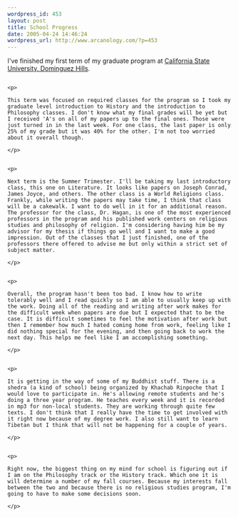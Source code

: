 ```yaml
--- 
wordpress_id: 453
layout: post
title: School Progress
date: 2005-04-24 14:46:24
wordpress_url: http://www.arcanology.com/?p=453
---
```

<p>
                                                                                                                                                                                                                                                                                                                                                                                                                                                                                                                                                                                                                                                                                                            I've finished my first term of my graduate program at <a href="http://www.csudh.edu/hux/">California State University, Dominguez Hills</a>.
                                                                                                                                                                                                                                                                                                                                                                                                                                                                                                                                                                                                                                                                                                          </p>
                                                                                                                                                                                                                                                                                                                                                                                                                                                                                                                                                                                                                                                                                                          
                                                                                                                                                                                                                                                                                                                                                                                                                                                                                                                                                                                                                                                                                                          <p>
                                                                                                                                                                                                                                                                                                                                                                                                                                                                                                                                                                                                                                                                                                            This term was focused on required classes for the program so I took my graduate level introduction to History and the introduction to Philosophy classes. I don't know what my final grades will be yet but I received 'A's on all of my papers up to the final ones. Those were just turned in in the last week. For one class, the last paper is only 25% of my grade but it was 40% for the other. I'm not too worried about it overall though.
                                                                                                                                                                                                                                                                                                                                                                                                                                                                                                                                                                                                                                                                                                          </p>
                                                                                                                                                                                                                                                                                                                                                                                                                                                                                                                                                                                                                                                                                                          
                                                                                                                                                                                                                                                                                                                                                                                                                                                                                                                                                                                                                                                                                                          <p>
                                                                                                                                                                                                                                                                                                                                                                                                                                                                                                                                                                                                                                                                                                            Next term is the Summer Trimester. I'll be taking my last introductory class, this one on Literature. It looks like papers on Joseph Conrad, James Joyce, and others. The other class is a World Religions class. Frankly, while writing the papers may take time, I think that class will be a cakewalk. I want to do well in it for an additional reason. The professor for the class, Dr. Hagan, is one of the most experienced professors in the program and his published work centers on religious studies and philosophy of religion. I'm considering having him be my advisor for my thesis if things go well and I want to make a good impression. Out of the classes that I just finished, one of the professors there offered to advise me but only within a strict set of subject matter.
                                                                                                                                                                                                                                                                                                                                                                                                                                                                                                                                                                                                                                                                                                          </p>
                                                                                                                                                                                                                                                                                                                                                                                                                                                                                                                                                                                                                                                                                                          
                                                                                                                                                                                                                                                                                                                                                                                                                                                                                                                                                                                                                                                                                                          <p>
                                                                                                                                                                                                                                                                                                                                                                                                                                                                                                                                                                                                                                                                                                            Overall, the program hasn't been too bad. I know how to write tolerably well and I read quickly so I am able to usually keep up with the work. Doing all of the reading and writing after work makes for the difficult week when papers are due but I expected that to be the case. It is difficult sometimes to feel the motivation after work but then I remember how much I hated coming home from work, feeling like I did nothing special for the evening, and then going back to work the next day. This helps me feel like I am accomplishing something.
                                                                                                                                                                                                                                                                                                                                                                                                                                                                                                                                                                                                                                                                                                          </p>
                                                                                                                                                                                                                                                                                                                                                                                                                                                                                                                                                                                                                                                                                                          
                                                                                                                                                                                                                                                                                                                                                                                                                                                                                                                                                                                                                                                                                                          <p>
                                                                                                                                                                                                                                                                                                                                                                                                                                                                                                                                                                                                                                                                                                            It is getting in the way of some of my Buddhist stuff. There is a shedra (a kind of school) being organized by Khachab Rinpoche that I would love to participate in. He's allowing remote students and he's doing a three year program. He teaches every week and it is recorded in mp3 for non-local students. They are working through quite few texts. I don't think that I really have the time to get involved with it right now because of my degree work. I also still want to learn Tibetan but I think that will not be happening for a couple of years.
                                                                                                                                                                                                                                                                                                                                                                                                                                                                                                                                                                                                                                                                                                          </p>
                                                                                                                                                                                                                                                                                                                                                                                                                                                                                                                                                                                                                                                                                                          
                                                                                                                                                                                                                                                                                                                                                                                                                                                                                                                                                                                                                                                                                                          <p>
                                                                                                                                                                                                                                                                                                                                                                                                                                                                                                                                                                                                                                                                                                            Right now, the biggest thing on my mind for school is figuring out if I am on the Philosophy track or the History track. Which one it is will determine a number of my fall courses. Because my interests fall between the two and because there is no religious studies program, I'm going to have to make some decisions soon.
                                                                                                                                                                                                                                                                                                                                                                                                                                                                                                                                                                                                                                                                                                          </p>